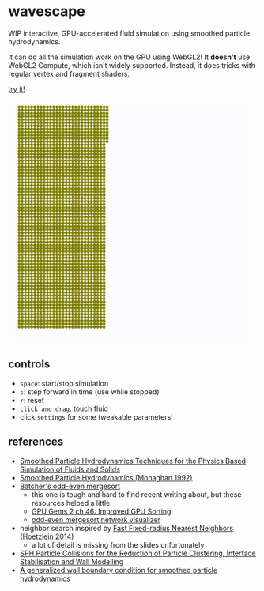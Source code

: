 # wavescape

WIP interactive, GPU-accelerated fluid simulation using smoothed particle hydrodynamics.

It can do all the simulation work on the GPU using WebGL2! It **doesn't** use WebGL2 Compute, which isn't widely supported. Instead, it does tricks with regular vertex and fragment shaders.

[try it!](https://loganzartman.github.io/wavescape)

![a dam break scene where water sloshes from one side to the other](./img/promo.gif)

## controls

- `space`: start/stop simulation
- `s`: step forward in time (use while stopped)
- `r`: reset
- `click and drag`: touch fluid
- click `settings` for some tweakable parameters!

## references

- [Smoothed Particle Hydrodynamics Techniques for the Physics Based Simulation of Fluids and Solids](https://interactivecomputergraphics.github.io/SPH-Tutorial/)
- [Smoothed Particle Hydrodynamics (Monaghan 1992)](https://www.researchgate.net/publication/230988821_Smoothed_Particle_Hydrodynamics)
- [Batcher's odd-even mergesort](https://en.wikipedia.org/wiki/Batcher_odd%E2%80%93even_mergesort)
  - this one is tough and hard to find recent writing about, but these resources helped a little:
  - [GPU Gems 2 ch 46: Improved GPU Sorting](https://developer.nvidia.com/gpugems/gpugems2/part-vi-simulation-and-numerical-algorithms/chapter-46-improved-gpu-sorting)
  - [odd-even mergesort network visualizer](http://bekbolatov.github.io/sorting/)
- neighbor search inspired by [Fast Fixed-radius Nearest Neighbors (Hoetzlein 2014)](https://on-demand.gputechconf.com/gtc/2014/presentations/S4117-fast-fixed-radius-nearest-neighbor-gpu.pdf)
  - a lot of detail is missing from the slides unfortunately
- [SPH Particle Collisions for the Reduction of Particle Clustering, Interface Stabilisation and Wall Modelling](https://www.scirp.org/journal/paperinformation.aspx?paperid=87356)
- [A generalized wall boundary condition for smoothed particle hydrodynamics](https://www.sciencedirect.com/science/article/pii/S002199911200229X)
